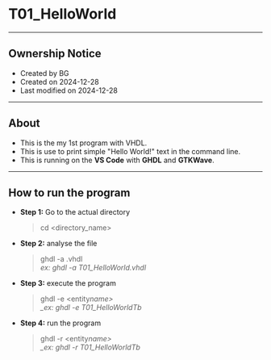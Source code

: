 # T01_HelloWorld

---

## Ownership Notice

- Created by BG
- Created on 2024-12-28
- Last modified on 2024-12-28

---

## About

- This is the my 1st program with VHDL.
- This is use to print simple "Hello World!" text in the command line.
- This is running on the **VS Code** with **GHDL** and **GTKWave**.

---

## How to run the program

- **Step 1:** Go to the actual directory<br>

  > cd <directory_name>

- **Step 2:** analyse the file

  > ghdl -a <filename>.vhdl<br> _ex: ghdl -a T01_HelloWorld.vhdl_

- **Step 3:** execute the program

  > ghdl -e <entity*name><br> \_ex: ghdl -e T01_HelloWorldTb*

- **Step 4:** run the program
  > ghdl -r <entity*name><br> \_ex: ghdl -r T01_HelloWorldTb*
